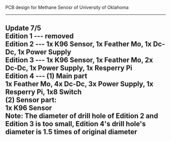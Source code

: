 PCB design for Methane Senosr of University of Oklahoma

-----------------------------------------------------------------------------
Update 7/5                                                            
Edition 1 --- removed                                                                
Edition 2 --- 1x K96 Sensor, 1x Feather Mo, 1x Dc-Dc, 1x Power Supply                   
Edition 3 --- 1x K96 Sensor, 1x Feather Mo, 2x Dc-Dc, 1x Power Supply, 1x Resperry Pi                      
Edition 4 --- (1) Main part               
1x Feather Mo, 4x Dc-Dc, 3x Power Supply, 1x Resperry Pi, 1x8 Switch           
(2) Sensor part:    
1x K96 Sensor                   
Note: The diameter of drill hole of Edition 2 and Edition 3 is too small, Edition 4's drill hole's diameter is 1.5 times of original diameter      
----------------------------------------------------------------------------
